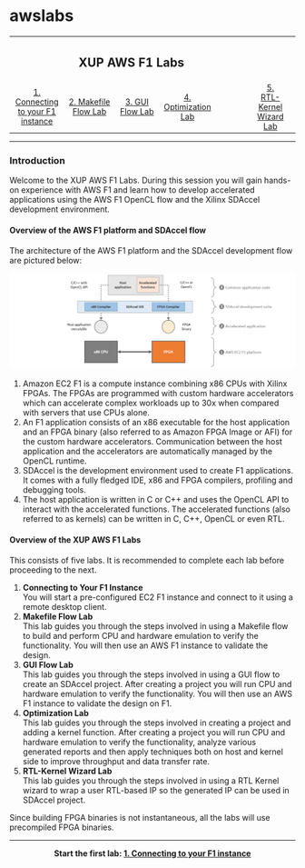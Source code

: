 # awslabs
<table style="width:100%">
  <tr>
    <th width="100%" colspan="5"><h2>XUP AWS F1 Labs</h2></th>
  </tr>
  <tr>
    <td width="20%" align="center"><a href="Connecting_to_AWS_lab.md">1. Connecting to your F1 instance</a></td> 
    <td width="20%" align="center"><a href="Makefile_Flow_lab.md">2. Makefile Flow Lab</a></td>
    <td width="20%" align="center"><a href="GUI_Flow_lab.md">3. GUI Flow Lab</a></td>
    <td width="20%" align="center"><a href="Optimization_lab.md">4. Optimization Lab</a><td>
    <td width="20%" align="center"><a href="rtl_kernel_wizard_lab.md">5. RTL-Kernel Wizard Lab</a><td>
  </tr>
</table>

---------------------------------------
### Introduction

Welcome to the XUP AWS F1 Labs. During this session you will gain hands-on experience with AWS F1 and learn how to develop accelerated applications using the AWS F1 OpenCL flow and the Xilinx SDAccel development environment.

#### Overview of the AWS F1 platform and SDAccel flow

The architecture of the AWS F1 platform and the SDAccel development flow are pictured below:

![alt tag](./images/f1_platform.png)

1. Amazon EC2 F1 is a compute instance combining x86 CPUs with Xilinx FPGAs. The FPGAs are programmed with custom hardware accelerators which can accelerate complex workloads up to 30x when compared with servers that use CPUs alone. 
2. An F1 application consists of an x86 executable for the host application and an FPGA binary (also referred to as Amazon FPGA Image or AFI) for the custom hardware accelerators. Communication between the host application and the accelerators are automatically managed by the OpenCL runtime.
3. SDAccel is the development environment used to create F1 applications. It comes with a fully fledged IDE, x86 and FPGA compilers, profiling and debugging tools.
4. The host application is written in C or C++ and uses the OpenCL API to interact with the accelerated functions. The accelerated functions (also referred to as kernels) can be written in C, C++, OpenCL or even RTL.


#### Overview of the XUP AWS F1 Labs 

This consists of five labs. It is recommended to complete each lab before proceeding to the next.

1. **Connecting to Your F1 Instance** \
You will start a pre-configured EC2 F1 instance and connect to it using a remote desktop client. 
1. **Makefile Flow Lab** \
This lab guides you through the steps involved in using a Makefile flow to build and perform CPU and hardware emulation to verify the functionality. You will then use an AWS F1 instance to validate the design. 
1. **GUI Flow Lab** \
This lab guides you through the steps involved in using a GUI flow to create an SDAccel project. After creating a project you will run CPU and hardware emulation to verify the functionality. You will then use an AWS F1 instance to validate the design on F1.
1. **Optimization Lab** \
This lab guides you through the steps involved in creating a project and adding a kernel function. After creating a project you will run CPU and hardware emulation to verify the functionality, analyze various generated reports and then apply techniques both on host and kernel side to improve throughput and data transfer rate.
1. **RTL-Kernel Wizard Lab** \
This lab guides you through the steps involved in using a RTL Kernel wizard to wrap a user RTL-based IP so the generated IP can be used in SDAccel project.

Since building FPGA binaries is not instantaneous, all the labs will use precompiled FPGA binaries.

---------------------------------------

<p align="center"><b>
Start the first lab: <a href="Connecting_to_AWS_lab.md">1. Connecting to your F1 instance</a>
</b></p>

